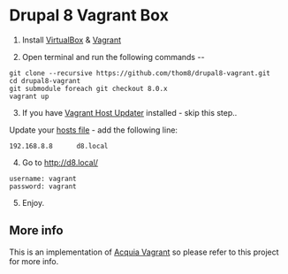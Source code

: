 # Drupal 8 Vagrant Box

  1. Install [VirtualBox](https://www.virtualbox.org/wiki/Downloads) & [Vagrant](https://www.vagrantup.com/downloads.html)

  2. Open terminal and run the following commands --

  ```
  git clone --recursive https://github.com/thom8/drupal8-vagrant.git
  cd drupal8-vagrant
  git submodule foreach git checkout 8.0.x
  vagrant up
  ```

  3. If you have [Vagrant Host Updater](https://github.com/cogitatio/vagrant-hostsupdater) installed - skip this step..

  Update your [hosts file](http://www.howtogeek.com/howto/27350/beginner-geek-how-to-edit-your-hosts-file/) - add the following line:

  ```
  192.168.8.8      d8.local
  ```

  4. Go to http://d8.local/

  ```
  username: vagrant
  password: vagrant
  ```

  5. Enjoy.

## More info

This is an implementation of [Acquia Vagrant](https://github.com/thom8/acquia-vagrant) so please refer to this project for more info.